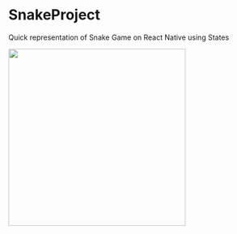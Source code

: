 # SnakeProject

Quick representation of Snake Game on React Native using States


<img src="https://user-images.githubusercontent.com/12545505/183620051-210c8e4d-6a74-418b-9bec-c39a75a33846.gif" width="350" />
